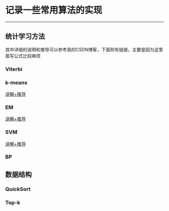 # 记录一些常用算法的实现
***

## 统计学习方法

其中详细的说明和推导可以参考我的CSDN博客，下面附有链接，主要是因为这里面写公式比较麻烦

### Viterbi

### k-means

[讲解+推导](https://blog.csdn.net/dhj_tsukuba/article/details/110392431)

### EM

[讲解+推导]()

### SVM

[讲解+推导]()

### BP

## 数据结构

### QuickSort

### Top-k

